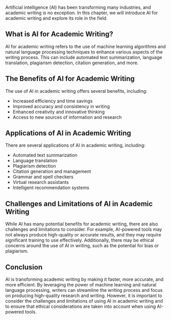 
Artificial intelligence (AI) has been transforming many industries, and academic writing is no exception. In this chapter, we will introduce AI for academic writing and explore its role in the field.

What is AI for Academic Writing?
--------------------------------

AI for academic writing refers to the use of machine learning algorithms and natural language processing techniques to enhance various aspects of the writing process. This can include automated text summarization, language translation, plagiarism detection, citation generation, and more.

The Benefits of AI for Academic Writing
---------------------------------------

The use of AI in academic writing offers several benefits, including:

* Increased efficiency and time savings
* Improved accuracy and consistency in writing
* Enhanced creativity and innovative thinking
* Access to new sources of information and research

Applications of AI in Academic Writing
--------------------------------------

There are several applications of AI in academic writing, including:

* Automated text summarization
* Language translation
* Plagiarism detection
* Citation generation and management
* Grammar and spell checkers
* Virtual research assistants
* Intelligent recommendation systems

Challenges and Limitations of AI in Academic Writing
----------------------------------------------------

While AI has many potential benefits for academic writing, there are also challenges and limitations to consider. For example, AI-powered tools may not always produce high-quality or accurate results, and they may require significant training to use effectively. Additionally, there may be ethical concerns around the use of AI in writing, such as the potential for bias or plagiarism.

Conclusion
----------

AI is transforming academic writing by making it faster, more accurate, and more efficient. By leveraging the power of machine learning and natural language processing, writers can streamline the writing process and focus on producing high-quality research and writing. However, it is important to consider the challenges and limitations of using AI in academic writing and to ensure that ethical considerations are taken into account when using AI-powered tools.
